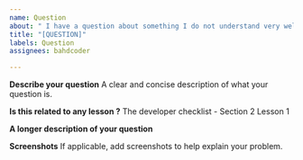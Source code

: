```yaml
---
name: Question
about: " I have a question about something I do not understand very well"
title: "[QUESTION]"
labels: Question
assignees: bahdcoder

---
```


**Describe your question**
A clear and concise description of what your question is.

**Is this related to any lesson ?**
The developer checklist - Section 2 Lesson 1

**A longer description of your question**

**Screenshots**
If applicable, add screenshots to help explain your problem.
